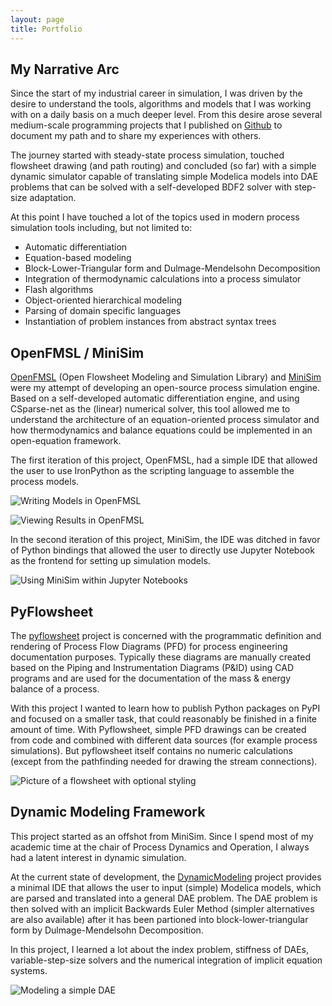 ```yaml
---
layout: page
title: Portfolio
---
```


## My Narrative Arc

Since the start of my industrial career in simulation, I was driven by the desire to understand the tools, algorithms and models that I was working with on a daily basis on a much deeper level. From this desire arose several medium-scale programming projects that I published on [Github](https://github.com/Nukleon84) to document my path and to share my experiences with others.

The journey started with steady-state process simulation, touched flowsheet drawing (and path routing) and concluded (so far) with a simple dynamic simulator capable of translating simple Modelica models into DAE problems that can be solved with a self-developed BDF2 solver with step-size adaptation. 

At this point I have touched a lot of the topics used in modern process simulation tools including, but not limited to:
* Automatic differentiation
* Equation-based modeling
* Block-Lower-Triangular form and Dulmage-Mendelsohn Decomposition
* Integration of thermodynamic calculations into a process simulator
* Flash algorithms
* Object-oriented hierarchical modeling
* Parsing of domain specific languages
* Instantiation of problem instances from abstract syntax trees


## OpenFMSL / MiniSim

[OpenFMSL](https://github.com/Nukleon84/OpenFMSL) (Open Flowsheet Modeling and Simulation Library) and [MiniSim](https://github.com/Nukleon84/MiniSim) were my attempt of developing an open-source process simulation engine. Based on a self-developed automatic differentiation engine, and using CSparse-net as the (linear) numerical solver, this tool allowed me to understand the architecture of an equation-oriented process simulator and how thermodynamics and balance equations could be implemented in an open-equation framework.

The first iteration of this project, OpenFMSL, had a simple IDE that allowed the user to use IronPython as the scripting language to assemble the process models.

![Writing Models in OpenFMSL](https://nukleon84.github.io/ChemicalCode/assets/img/IDE_Model.PNG)

![Viewing Results in OpenFMSL](https://nukleon84.github.io/ChemicalCode/assets/img/azeotropic_column.PNG)


In the second iteration of this project, MiniSim, the IDE was ditched in favor of Python bindings that allowed the user to directly use Jupyter Notebook as the frontend for setting up simulation models.

![Using MiniSim within Jupyter Notebooks](https://nukleon84.github.io/ChemicalCode/assets/img/MiniSim_jupyter.PNG)

## PyFlowsheet

The [pyflowsheet](https://github.com/Nukleon84/pyflowsheet) project is concerned with the programmatic definition and rendering of Process Flow Diagrams (PFD) for process engineering documentation purposes. Typically these diagrams are manually created based on the Piping and Instrumentation Diagrams (P&ID) using CAD programs and are used for the documentation of the mass & energy balance of a process.

With this project I wanted to learn how to publish Python packages on PyPI and focused on a smaller task, that could reasonably be finished in a finite amount of time. With Pyflowsheet, simple PFD drawings can be created from code and combined with different data sources (for example process simulations). But pyflowsheet itself contains no numeric calculations (except from the pathfinding needed for drawing the stream connections).

![Picture of a flowsheet with optional styling](https://nukleon84.github.io/ChemicalCode/assets/img/pyflowsheet_styling.png)



## Dynamic Modeling Framework

This project started as an offshot from MiniSim. Since I spend most of my academic time at the chair of Process Dynamics and Operation, I always had a latent interest in dynamic simulation. 

At the current state of development, the [DynamicModeling](https://github.com/Nukleon84/dynamicmodeling) project provides a minimal IDE that allows the user to input (simple) Modelica models, which are parsed and translated into a general DAE problem. The DAE problem is then solved with an implicit Backwards Euler Method (simpler alternatives are also available) after it has been partioned into block-lower-triangular form by Dulmage-Mendelsohn Decomposition. 

In this project, I learned a lot about the index problem, stiffness of DAEs, variable-step-size solvers and the numerical integration of implicit equation systems.

![Modeling a simple DAE](https://nukleon84.github.io/ChemicalCode/assets/img/modelingframework.PNG)


